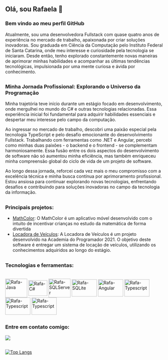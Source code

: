 ## Olá, sou Rafaela 👋
### Bem vindo ao meu perfil GitHub
Atualmente, sou uma desenvolvedora Fullstack com quase quatro anos de experiência no mercado de trabalho, apaixonada por criar soluções inovadoras. Sou graduada em Ciência da Computação pelo Instituto Federal de Santa Catarina, onde meu interesse e curiosidade pela tecnologia se iniciaram. Desde então, tenho explorado constantemente novas maneiras de aprimorar minhas habilidades e acompanhar as últimas tendências tecnológicas, impulsionada por uma mente curiosa e ávida por conhecimento.

##

### Minha Jornada Profissional: Explorando o Universo da Programação
Minha trajetória teve início durante um estágio focado em desenvolvimento, onde mergulhei no mundo do C# e outras tecnologias relacionadas. Essa experiência inicial foi fundamental para adquirir habilidades essenciais e despertar meu interesse pelo campo da computação.

Ao ingressar no mercado de trabalho, descobri uma paixão especial pela tecnologia TypeScript e pelo desafio emocionante do desenvolvimento Fullstack. Trabalhando com ferramentas como .NET e Angular, percebi como minhas duas paixões - o backend e o frontend - se complementam harmoniosamente. Essa fusão entre os dois aspectos do desenvolvimento de software não só aumentou minha eficiência, mas também enriqueceu minha compreensão global do ciclo de vida de um projeto de software.

Ao longo dessa jornada, reforcei cada vez mais o meu compromisso com a excelência técnica e minha busca contínua por aprimoramento profissional. Estou ansiosa para continuar explorando novas tecnologias, enfrentando desafios e contribuindo para soluções inovadoras no campo da tecnologia da informação.

##

### Principais projetos:

- [MathColor](https://github.com/RafaelaSantosRosa/math_color): O MathColor é um aplicativo móvel desenvolvido com o intuito de incentivar crianças no estudo da matemática de forma divertida
- [Locadora de Veículos](https://github.com/Discipulos-do-Oraculo/Locadora_de_Veiculos): A Locadora de Veículos é um projeto desenvolvido na Academia do Programador 2021. O objetivo deste software é entregar um sistema de locação de veículos, utilizando os conhecimentos adquiridos ao longo do estágio.

##

### Tecnologias e ferramentas:

</div>
<div style="display: inline_block"><br>
  <img align="center" alt="Rafa-Java" height="60" width="70" src="https://cdn.jsdelivr.net/gh/devicons/devicon/icons/java/java-original-wordmark.svg">
  <img align="center" alt="Rafa-C#" height="50" width="60" src="https://cdn.jsdelivr.net/gh/devicons/devicon/icons/csharp/csharp-plain.svg">
  <img align="center" alt="Rafa-SQLServer" height="60" width="70"src="https://cdn.jsdelivr.net/gh/devicons/devicon/icons/microsoftsqlserver/microsoftsqlserver-plain-wordmark.svg" />
  <img align="center" alt="Rafa-SQLite" height="55" width="80" src="https://upload.wikimedia.org/wikipedia/commons/3/38/SQLite370.svg">
  <img align="center" alt="Rafa-Angular" height="55" width="80" src="https://cdn.jsdelivr.net/gh/devicons/devicon/icons/angularjs/angularjs-original.svg" />
  <img align="center" alt="Rafa-Typescript" height="55" width="80" src="https://cdn.jsdelivr.net/gh/devicons/devicon@latest/icons/typescript/typescript-original.svg" />
  <img align="center" alt="Rafa-Typescript" height="55" width="80" src="https://cdn.jsdelivr.net/gh/devicons/devicon@latest/icons/git/git-original.svg" />
  <img align="center" alt="Rafa-Typescript" height="55" width="80" src="https://cdn.jsdelivr.net/gh/devicons/devicon@latest/icons/docker/docker-plain.svg" />
</div>

##

### Entre em contato comigo:
<a href="https://www.linkedin.com/in/rafaela-rosa-49a1ba1aa/" target="_blank"><img src="https://img.shields.io/badge/-LinkedIn-%230077B5?style=for-the-badge&logo=linkedin&logoColor=white" target="_blank"></a> 

##
[![Top Langs](https://github-readme-stats.vercel.app/api/top-langs/?username=RafaelaSantosRosa&hide=javascript,html&theme=radical&layout=compact)](https://github.com/RafaelaSantosRosa/github-readme-stats)


